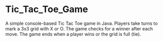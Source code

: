 # Tic_Tac_Toe_Game
 A simple console-based Tic Tac Toe game in Java. Players take turns to mark a 3x3 grid with X or O. The game checks for a winner after each move. The game ends when a player wins or the grid is full (tie).
